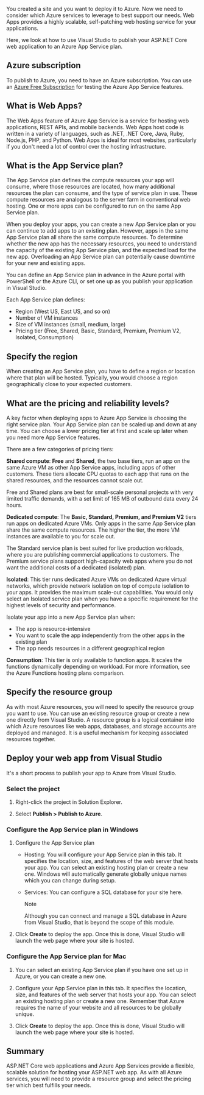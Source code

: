 You created a site and you want to deploy it to Azure. Now we need to consider which Azure services to leverage to best support our needs. Web Apps provides a highly scalable, self-patching web hosting service for your applications.

Here, we look at how to use Visual Studio to publish your ASP.NET Core web application to an Azure App Service plan.

## Azure subscription

To publish to Azure, you need to have an Azure subscription. You can use an [Azure Free Subscription](https://azure.microsoft.com/free/) for testing the Azure App Service features.

## What is Web Apps?

The Web Apps feature of Azure App Service is a service for hosting web applications, REST APIs, and mobile backends. Web Apps host code is written in a variety of languages, such as .NET, .NET Core, Java, Ruby, Node.js, PHP, and Python. Web Apps is ideal for most websites, particularly if you don't need a lot of control over the hosting infrastructure.

## What is the App Service plan?

The App Service plan defines the compute resources your app will consume, where those resources are located, how many additional resources the plan can consume, and the type of service plan in use. These compute resources are analogous to the server farm in conventional web hosting. One or more apps can be configured to run on the same App Service plan.

When you deploy your apps, you can create a new App Service plan or you can continue to add apps to an existing plan.  However, apps in the same App Service plan all share the same compute resources. To determine whether the new app has the necessary resources, you need to understand the capacity of the existing App Service plan, and the expected load for the new app. Overloading an App Service plan can potentially cause downtime for your new and existing apps.

You can define an App Service plan in advance in the Azure portal with PowerShell or the Azure CLI, or set one up as you publish your application in Visual Studio.

Each App Service plan defines:

- Region (West US, East US, and so on)
- Number of VM instances
- Size of VM instances (small, medium, large)
- Pricing tier (Free, Shared, Basic, Standard, Premium, Premium V2, Isolated, Consumption)

## Specify the region

When creating an App Service plan, you have to define a region or location where that plan will be hosted. Typically, you would choose a region geographically close to your expected customers.

## What are the pricing and reliability levels?

A key factor when deploying apps to Azure App Service is choosing the right service plan. Your App Service plan can be scaled up and down at any time. You can choose a lower pricing tier at first and scale up later when you need more App Service features.

There are a few categories of pricing tiers:

**Shared compute**: **Free** and **Shared**, the two base tiers, run an app on the same Azure VM as other App Service apps, including apps of other customers. These tiers allocate CPU quotas to each app that runs on the shared resources, and the resources cannot scale out.

Free and Shared plans are best for small-scale personal projects with very limited traffic demands, with a set limit of 165 MB of outbound data every 24 hours.

**Dedicated compute**: The **Basic, Standard, Premium, and Premium V2** tiers run apps on dedicated Azure VMs. Only apps in the same App Service plan share the same compute resources. The higher the tier, the more VM instances are available to you for scale out.

The Standard service plan is best suited for live production workloads, where you are publishing commercial applications to customers.
The Premium service plans support high-capacity web apps where you do not want the additional costs of a dedicated (isolated) plan.

**Isolated**: This tier runs dedicated Azure VMs on dedicated Azure virtual networks, which provide network isolation on top of compute isolation to your apps. It provides the maximum scale-out capabilities. You would only select an Isolated service plan when you have a specific requirement for the highest levels of security and performance.

Isolate your app into a new App Service plan when:

- The app is resource-intensive
- You want to scale the app independently from the other apps in the existing plan
- The app needs resources in a different geographical region

**Consumption**: This tier is only available to function apps. It scales the functions dynamically depending on workload. For more information, see the Azure Functions hosting plans comparison.

## Specify the resource group

As with most Azure resources, you will need to specify the resource group you want to use. You can use an existing resource group or create a new one directly from Visual Studio. A resource group is a logical container into which Azure resources like web apps, databases, and storage accounts are deployed and managed. It is a useful mechanism for keeping associated resources together.

## Deploy your web app from Visual Studio

It's a short process to publish your app to Azure from Visual Studio.

### Select the project

1. Right-click the project in Solution Explorer.

1. Select **Publish > Publish to Azure**.

### Configure the App Service plan in Windows

1. Configure the App Service plan

    - Hosting: You will configure your App Service plan in this tab. It specifies the location, size, and features of the web server that hosts your app. You can select an existing hosting plan or create a new one. Windows will automatically generate globally unique names which you can change during setup.
    - Services: You can configure a SQL database for your site here.

        > [!NOTE]
        > Although you can connect and manage a SQL database in Azure from Visual Studio, that is beyond the scope of this module.

1. Click **Create** to deploy the app. Once this is done, Visual Studio will launch the web page where your site is hosted.

### Configure the App Service plan for Mac

1. You can select an existing App Service plan if you have one set up in Azure, or you can create a new one.

1. Configure your  App Service plan in this tab. It specifies the location, size, and features of the web server that hosts your app. You can select an existing hosting plan or create a new one. Remember that Azure requires the name of your website and all resources to be globally unique.

1. Click **Create** to deploy the app. Once this is done, Visual Studio will launch the web page where your site is hosted.

## Summary

ASP.NET Core web applications and Azure App Services provide a flexible, scalable solution for hosting your ASP.NET web app. As with all Azure services, you will need to provide a resource group and select the pricing tier which best fulfills your needs.
